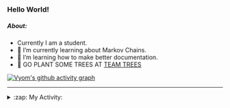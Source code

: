 ### Hello World!

##### About:
- Currently I am a student.
- 🌱 I’m currently learning about Markov Chains.
- 🌱 I’m learning how to make better documentation.
- 🌱 GO PLANT SOME TREES AT [TEAM TREES](https://teamtrees.org/)

[![Vyom's github activity graph](https://activity-graph.herokuapp.com/graph?username=Vyvy-vi)](https://github.com/ashutosh00710/github-readme-activity-graph)

---
<details>
  <summary>:zap: My Activity:</summary>
  
<!--START_SECTION:waka-->
![Code Time](http://img.shields.io/badge/Code%20Time-833%20hrs%2041%20mins-blue)

**I'm a Night 🦉** 

```text
🌞 Morning    67 commits     ██░░░░░░░░░░░░░░░░░░░░░░░   8.2% 
🌆 Daytime    201 commits    ██████░░░░░░░░░░░░░░░░░░░   24.6% 
🌃 Evening    283 commits    ████████░░░░░░░░░░░░░░░░░   34.64% 
🌙 Night      266 commits    ████████░░░░░░░░░░░░░░░░░   32.56%

```
📅 **I'm Most Productive on Sunday** 

```text
Monday       72 commits     ██░░░░░░░░░░░░░░░░░░░░░░░   8.81% 
Tuesday      134 commits    ████░░░░░░░░░░░░░░░░░░░░░   16.4% 
Wednesday    122 commits    ███░░░░░░░░░░░░░░░░░░░░░░   14.93% 
Thursday     106 commits    ███░░░░░░░░░░░░░░░░░░░░░░   12.97% 
Friday       112 commits    ███░░░░░░░░░░░░░░░░░░░░░░   13.71% 
Saturday     94 commits     ███░░░░░░░░░░░░░░░░░░░░░░   11.51% 
Sunday       177 commits    █████░░░░░░░░░░░░░░░░░░░░   21.66%

```


📊 **This Week I Spent My Time On** 

```text
🔥 Editors: 
VS Code                  6 hrs 21 mins       ████████████████████████░   96.22% 
Vim                      14 mins             █░░░░░░░░░░░░░░░░░░░░░░░░   3.78%

🐱‍💻 Projects: 
palantir                 5 hrs 27 mins       ████████████████████░░░░░   82.61% 
praise                   34 mins             ██░░░░░░░░░░░░░░░░░░░░░░░   8.74% 
discord-bot-army-basic-bo14 mins             █░░░░░░░░░░░░░░░░░░░░░░░░   3.65% 
Call-Reminders-template  6 mins              ░░░░░░░░░░░░░░░░░░░░░░░░░   1.74% 
Unknown Project          6 mins              ░░░░░░░░░░░░░░░░░░░░░░░░░   1.59%

```


 Last Updated on 09/07/2022 22:04:26 UTC
<!--END_SECTION:waka-->
</details>
